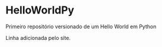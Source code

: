 # HelloWorldPy
Primeiro repositório versionado de um Hello World em Python

Linha adicionada pelo site.
